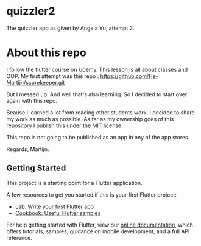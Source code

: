 # quizzler2

The quizzler app as given by Angela Yu, attempt 2.

# About this repo
I follow the flutter course on Udemy. 
This lesson is all about classes and OOP. My first attempt was this repo :
https://github.com/He-Martijn/scorekeeper.git 

But I messed up. And well that's also learning.
So I decided to start over again with this repo. 

Beause I learned a lot from reading other students work, I decided to share my work as much as possible. 
As far as my ownership goes of this repository I publish this under the MIT license. 

This repo is not going to be published as an app in any of the app stores. 

Regards, Martijn. 


## Getting Started

This project is a starting point for a Flutter application.

A few resources to get you started if this is your first Flutter project:

- [Lab: Write your first Flutter app](https://flutter.dev/docs/get-started/codelab)
- [Cookbook: Useful Flutter samples](https://flutter.dev/docs/cookbook)

For help getting started with Flutter, view our
[online documentation](https://flutter.dev/docs), which offers tutorials,
samples, guidance on mobile development, and a full API reference.
